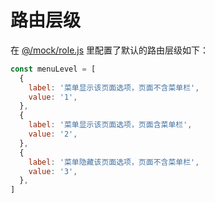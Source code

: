 # 路由层级

在 <a href="https://github.com/simon9124/iview-dynamicRouter/blob/master/src/mock/role.js" target="_blank">@/mock/role.js</a> 里配置了默认的路由层级如下：

```javascript
const menuLevel = [
  {
    label: '菜单显示该页面选项，页面不含菜单栏',
    value: '1',
  },
  {
    label: '菜单显示该页面选项，页面含菜单栏',
    value: '2',
  },
  {
    label: '菜单隐藏该页面选项，页面不含菜单栏',
    value: '3',
  },
]
```
